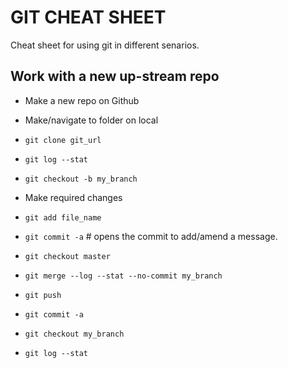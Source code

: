 GIT CHEAT SHEET
===============

Cheat sheet for using git in different senarios.


Work with a new up-stream repo
------------------------------


- Make a new repo on Github
- Make/navigate to folder on local
- `git clone git_url`
- `git log --stat`
- `git checkout -b my_branch`
- Make required changes
- `git add file_name`
- `git commit -a`  # opens the commit to add/amend a message. 
- `git checkout master`
- `git merge --log --stat --no-commit my_branch`
- `git push`

- `git commit -a`
- `git checkout my_branch`
- `git log --stat`

